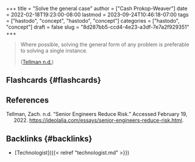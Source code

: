 +++
title = "Solve the general case"
author = ["Cash Prokop-Weaver"]
date = 2022-02-18T19:23:00-08:00
lastmod = 2023-09-24T10:46:18-07:00
tags = ["hastodo", "concept", "hastodo", "concept"]
categories = ["hastodo", "concept"]
draft = false
slug = "8d287bb5-ccd4-4e23-a3df-7e7a2f929351"
+++

> Where possible, solving the general form of any problem is preferable to solving a single instance.
>
> (<a href="#citeproc_bib_item_1">Tellman n.d.</a>)


## Flashcards {#flashcards}

## References

<style>.csl-entry{text-indent: -1.5em; margin-left: 1.5em;}</style><div class="csl-bib-body">
  <div class="csl-entry"><a id="citeproc_bib_item_1"></a>Tellman, Zach. n.d. “Senior Engineers Reduce Risk.” Accessed February 19, 2022. <a href="https://ideolalia.com/essays/senior-engineers-reduce-risk.html">https://ideolalia.com/essays/senior-engineers-reduce-risk.html</a>.</div>
</div>


## Backlinks {#backlinks}

-   [Technologist]({{< relref "technologist.md" >}})
